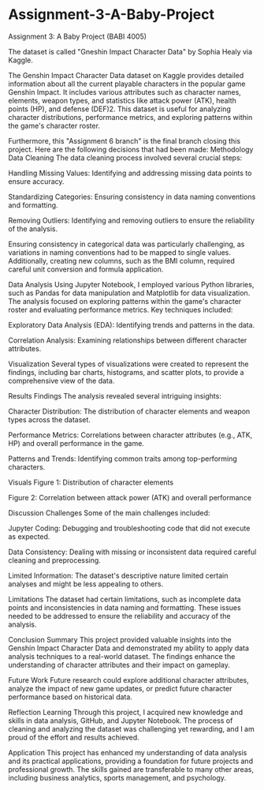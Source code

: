 # Assignment-3-A-Baby-Project
Assignment 3: A Baby Project (BABI 4005)


The dataset is called "Gneshin Impact Character Data" by Sophia Healy via Kaggle.

The Genshin Impact Character Data dataset on Kaggle provides detailed information about all the current playable characters in the popular game Genshin Impact. It includes various attributes such as character names, elements, weapon types, and statistics like attack power (ATK), health points (HP), and defense (DEF)2. This dataset is useful for analyzing character distributions, performance metrics, and exploring patterns within the game's character roster.


Furthermore, this "Assignment 6 branch" is the final branch closing this project. 
Here are the following decisions that had been made: 
Methodology
Data Cleaning
The data cleaning process involved several crucial steps:

Handling Missing Values: Identifying and addressing missing data points to ensure accuracy.

Standardizing Categories: Ensuring consistency in data naming conventions and formatting.

Removing Outliers: Identifying and removing outliers to ensure the reliability of the analysis.

Ensuring consistency in categorical data was particularly challenging, as variations in naming conventions had to be mapped to single values. Additionally, creating new columns, such as the BMI column, required careful unit conversion and formula application.

Data Analysis
Using Jupyter Notebook, I employed various Python libraries, such as Pandas for data manipulation and Matplotlib for data visualization. The analysis focused on exploring patterns within the game's character roster and evaluating performance metrics. Key techniques included:

Exploratory Data Analysis (EDA): Identifying trends and patterns in the data.

Correlation Analysis: Examining relationships between different character attributes.

Visualization
Several types of visualizations were created to represent the findings, including bar charts, histograms, and scatter plots, to provide a comprehensive view of the data.

Results
Findings
The analysis revealed several intriguing insights:

Character Distribution: The distribution of character elements and weapon types across the dataset.

Performance Metrics: Correlations between character attributes (e.g., ATK, HP) and overall performance in the game.

Patterns and Trends: Identifying common traits among top-performing characters.

Visuals
Figure 1: Distribution of character elements

Figure 2: Correlation between attack power (ATK) and overall performance

Discussion
Challenges
Some of the main challenges included:

Jupyter Coding: Debugging and troubleshooting code that did not execute as expected.

Data Consistency: Dealing with missing or inconsistent data required careful cleaning and preprocessing.

Limited Information: The dataset's descriptive nature limited certain analyses and might be less appealing to others.

Limitations
The dataset had certain limitations, such as incomplete data points and inconsistencies in data naming and formatting. These issues needed to be addressed to ensure the reliability and accuracy of the analysis.

Conclusion
Summary
This project provided valuable insights into the Genshin Impact Character Data and demonstrated my ability to apply data analysis techniques to a real-world dataset. The findings enhance the understanding of character attributes and their impact on gameplay.

Future Work
Future research could explore additional character attributes, analyze the impact of new game updates, or predict future character performance based on historical data.

Reflection
Learning
Through this project, I acquired new knowledge and skills in data analysis, GitHub, and Jupyter Notebook. The process of cleaning and analyzing the dataset was challenging yet rewarding, and I am proud of the effort and results achieved.

Application
This project has enhanced my understanding of data analysis and its practical applications, providing a foundation for future projects and professional growth. The skills gained are transferable to many other areas, including business analytics, sports management, and psychology.

